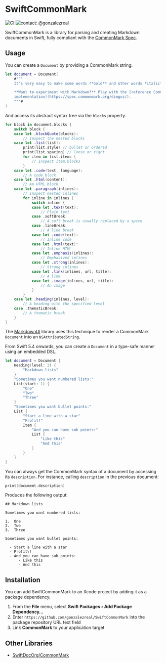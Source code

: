 # SwiftCommonMark
[![CI](https://github.com/gonzalezreal/SwiftCommonMark/workflows/CI/badge.svg)](https://github.com/gonzalezreal/SwiftCommonMark/actions?query=workflow%3ACI)
[![contact: @gonzalezreal](https://img.shields.io/badge/contact-@gonzalezreal-blue.svg?style=flat)](https://twitter.com/gonzalezreal)

SwiftCommonMark is a library for parsing and creating Markdown documents in Swift, fully compliant with the [CommonMark Spec](https://spec.commonmark.org/current/). 

## Usage

You can create a `Document` by providing a CommonMark string.

```swift
let document = Document(
    #"""
    It's very easy to make some words **bold** and other words *italic* with Markdown.

    **Want to experiment with Markdown?** Play with the [reference CommonMark
    implementation](https://spec.commonmark.org/dingus/).
    """#
)
```

And access its abstract syntax tree via the `blocks` property.

```swift
for block in document.blocks {
    switch block {
    case let .blockQuote(blocks):
        // Inspect the nested blocks
    case let .list(list):
        print(list.style) // bullet or ordered
        print(list.spacing) // loose or tight
        for item in list.items {
            // Inspect item.blocks
        }
    case let .code(text, language):
        // A code block
    case let .html(content):
        // An HTML block
    case let .paragraph(inlines):
        // Inspect nested inlines
        for inline in inlines {
            switch inline {
            case let .text(text):
                // Plain text
            case .softBreak:
                // A soft break is usually replaced by a space
            case .lineBreak:
                // A line break
            case let .code(text):
                // Inline code
            case let .html(text):
                // Inline HTML
            case let .emphasis(inlines):
                // Emphasized inlines
            case let .strong(inlines):
                // Strong inlines
            case let .link(inlines, url, title):
                // A link
            case let .image(inlines, url, title):
                // An image
            }
        }
    case let .heading(inlines, level):
        // A heading with the specified level
    case .thematicBreak:
        // A thematic break
    }
}
```

The [MarkdownUI](https://github.com/gonzalezreal/MarkdownUI) library uses this technique to render a CommonMark `Document` into an `NSAttributedString`.

From Swift 5.4 onwards, you can create a `Document` in a type-safe manner using an embedded DSL.

```swift
let document = Document {
    Heading(level: 2) {
        "Markdown lists"
    }
    "Sometimes you want numbered lists:"
    List(start: 1) {
        "One"
        "Two"
        "Three"
    }
    "Sometimes you want bullet points:"
    List {
        "Start a line with a star"
        "Profit!"
        Item {
            "And you can have sub points:"
            List {
                "Like this"
                "And this"
            }
        }
    }
}
```

You can always get the CommonMark syntax of a document by accessing its `description`. For instance, calling `description` in the previous document:

```swift
print(document.description)
```

Produces the following output:

```
## Markdown lists

Sometimes you want numbered lists:

1.  One
2.  Two
3.  Three

Sometimes you want bullet points:

  - Start a line with a star
  - Profit\!
  - And you can have sub points:
      - Like this
      - And this

```

## Installation
You can add SwiftCommonMark to an Xcode project by adding it as a package dependency.
1. From the **File** menu, select **Swift Packages › Add Package Dependency…**
1. Enter `https://github.com/gonzalezreal/SwiftCommonMark` into the package repository URL text field
1. Link **CommonMark** to your application target

## Other Libraries
- [SwiftDocOrg/CommonMark](https://github.com/SwiftDocOrg/CommonMark)
